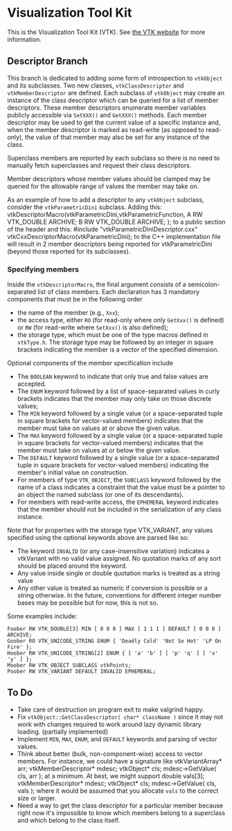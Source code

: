 # Visualization Tool Kit

This is the Visualization Tool Kit (VTK).
See [the VTK website](http://www.vtk.org) for more information.

## Descriptor Branch

This branch is dedicated to adding some form of introspection to `vtkObject`
and its subclasses.
Two new classes, `vtkClassDescriptor`
and `vtkMemberDescriptor` are defined.
Each subclass of `vtkObject` may create an instance of the class descriptor
which can be queried for a list of member descriptors.
These member descriptors enumerate member variables publicly accessible via
`SetXXX()` and `GetXXX()` methods.
Each member descriptor may be used to get the current value of a specific instance
and, when the member descriptor is marked as read-write (as opposed to read-only),
the value of that member may also be set for any instance of the class.

Superclass members are reported by each subclass so there is no need to
manually fetch superclasses and request their class descriptors.

Member descriptors whose member values should be clamped may be queried for
the allowable range of values the member may take on.

As an example of how to add a descriptor to any `vtkObject` subclass,
consider the `vtkParametricDini` subclass.
Adding this:
    vtkDescriptorMacro(vtkParametricDini,vtkParametricFunction,
      A RW VTK_DOUBLE ARCHIVE;
      B RW VTK_DOUBLE ARCHIVE;
    );
to a public section of the header and this:
    #include "vtkParametricDiniDescriptor.cxx"
    vtkCxxDescriptorMacro(vtkParametricDini);
to the C++ implementation file will result in 2 member descriptors
being reported for vtkParametricDini (beyond those reported for its
subclasses).

### Specifying members

Inside the `vtkDescriptorMacro`, the final argument consists of a
semicolon-separated list of class members.
Each declaration has 3 mandatory components that must be in the following order

* the name of the member (e.g., `Xxx`);
* the access type, either `RO` (for read-only where only `GetXxx()` is defined)
  or `RW` (for read-write where `SetXxx()` is also defined);
* the storage type, which must be one of the type macros defined in `vtkType.h`.
  The storage type may be followed by an integer in square brackets
  indicating the member is a vector of the specified dimension.

Optional components of the member specification include

* The `BOOLEAN` keyword to indicate that only true and false values are accepted.
* The `ENUM` keyword followed by a list of space-separated values
  in curly brackets indicates that the member may only take on those discrete values;
* The `MIN` keyword followed by a single value
  (or a space-separated tuple in square brackets for vector-valued members)
  indicates that the member must take on values at or above the given value.
* The `MAX` keyword followed by a single value
  (or a space-separated tuple in square brackets for vector-valued members)
  indicates that the member must take on values at or below the given value.
* The `DEFAULT` keyword followed by a single value
  (or a space-separated tuple in square brackets for vector-valued members)
  indicating the member's initial value on construction.
* For members of type `VTK_OBJECT`, the `SUBCLASS` keyword followed by
  the name of a class indicates a constraint that the value must be a pointer
  to an object the named subclass (or one of its descendants).
* For members with read-write access, the `EPHEMERAL` keyword indicates that
  the member should not be included in the serialization of any class instance.

Note that for properties with the storage type VTK_VARIANT, any values specified
using the optional keywords above are parsed like so:

* The keyword `INVALID` (or any case-insensitive variation) indicates a
  vtkVariant with no valid value assigned. No quotation marks of any sort
  should be placed around the keyword.
* Any value inside single or double quotation marks is treated as a string value
* Any other value is treated as numeric if conversion is possible or a string otherwise.
  In the future, conventions for different integer number bases may be possible but
  for now, this is not so.

Some examples include:

    Foober RW VTK_DOUBLE[3] MIN [ 0 0 0 ] MAX [ 1 1 1 ] DEFAULT [ 0 0 0 ] ARCHIVE;
    Goober RO VTK_UNICODE_STRING ENUM { 'Deadly Cold' 'Not So Hot' 'LP On Fire' };
    Hoober RW VTK_UNICODE_STRING[2] ENUM { [ 'a' 'b' ] [ 'p' 'q' ] [ 'x' 'y' ] };
    Moober RW VTK_OBJECT SUBCLASS vtkPoints;
    Poober RW VTK_VARIANT DEFAULT INVALID EPHEMERAL;

## To Do

* Take care of destruction on program exit to make valgrind happy.
* Fix `vtkObject::GetClassDescriptor( char* className )` since it may
  not work with changes required to work around lazy dynamic library loading.
  (partially implemented)
* Implement `MIN`, `MAX`, `ENUM`, and `DEFAULT` keywords and parsing of vector
  values.
* Think about better (bulk, non-component-wise) access to vector members.
  For instance, we could have a signature like
        vtkVariantArray* arr;
        vtkMemberDescriptor* mdesc;
        vtkObject* cls;
        mdesc->GetValue( cls, arr );
  at a minimum. At best, we might support
        double vals[3];
        vtkMemberDescriptor* mdesc;
        vtkObject* cls;
        mdesc->GetValue( cls, vals );
  where it would be assumed that you allocate `vals` to the correct size or larger.
* Need a way to get the class descriptor for a particular member because right now
  it's impossible to know which members belong to a superclass and which belong to
  the class itself.


